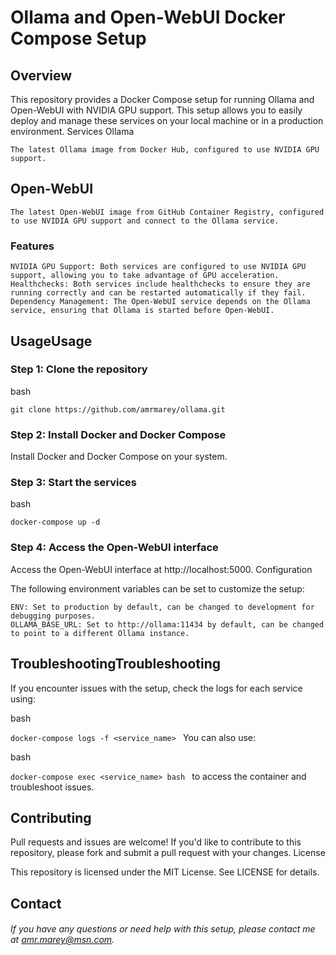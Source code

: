 # **Ollama and Open-WebUI Docker Compose Setup**

## Overview

This repository provides a Docker Compose setup for running Ollama and Open-WebUI with NVIDIA GPU support. This setup allows you to easily deploy and manage these services on your local machine or in a production environment.
Services
Ollama

    The latest Ollama image from Docker Hub, configured to use NVIDIA GPU support.

## Open-WebUI

    The latest Open-WebUI image from GitHub Container Registry, configured to use NVIDIA GPU support and connect to the Ollama service.

### Features

    NVIDIA GPU Support: Both services are configured to use NVIDIA GPU support, allowing you to take advantage of GPU acceleration.
    Healthchecks: Both services include healthchecks to ensure they are running correctly and can be restarted automatically if they fail.
    Dependency Management: The Open-WebUI service depends on the Ollama service, ensuring that Ollama is started before Open-WebUI.

## UsageUsage
### Step 1: Clone the repository

bash

`git clone https://github.com/amrmarey/ollama.git`

### Step 2: Install Docker and Docker Compose

Install Docker and Docker Compose on your system.
### Step 3: Start the services

bash

`docker-compose up -d
`
### Step 4: Access the Open-WebUI interface

Access the Open-WebUI interface at http://localhost:5000.
Configuration

The following environment variables can be set to customize the setup:

    ENV: Set to production by default, can be changed to development for debugging purposes.
    OLLAMA_BASE_URL: Set to http://ollama:11434 by default, can be changed to point to a different Ollama instance.

## TroubleshootingTroubleshooting

If you encounter issues with the setup, check the logs for each service using:

bash

`docker-compose logs -f <service_name>
`
You can also use:

bash

`docker-compose exec <service_name> bash
`
to access the container and troubleshoot issues.
## Contributing

Pull requests and issues are welcome! If you'd like to contribute to this repository, please fork and submit a pull request with your changes.
License

This repository is licensed under the MIT License. See LICENSE for details.

## Contact

###### If you have any questions or need help with this setup, please contact me at amr.marey@msn.com.